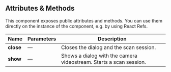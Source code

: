## Attributes & Methods

This component exposes public attributes and methods. You can use them directly on the instance of the component, e.g. by using React Refs.

| Name      | Parameters | Description                                                        |
| --------- | ---------- | ------------------------------------------------------------------ |
| **close** | &mdash;    | Closes the dialog and the scan session.                            |
| **show**  | &mdash;    | Shows a dialog with the camera videostream. Starts a scan session. |
